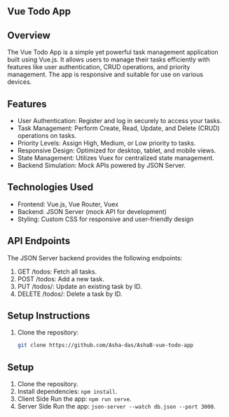 ## Vue Todo App

## Overview

The Vue Todo App is a simple yet powerful task management application built using Vue.js. It allows users to manage their tasks efficiently with features like user authentication, CRUD operations, and priority management. The app is responsive and suitable for use on various devices.


## Features

- User Authentication: Register and log in securely to access your tasks.
- Task Management: Perform Create, Read, Update, and Delete (CRUD) operations on tasks.
- Priority Levels: Assign High, Medium, or Low priority to tasks.
- Responsive Design: Optimized for desktop, tablet, and mobile views.
- State Management: Utilizes Vuex for centralized state management.
- Backend Simulation: Mock APIs powered by JSON Server.


## Technologies Used

- Frontend: Vue.js, Vue Router, Vuex
- Backend: JSON Server (mock API for development)
- Styling: Custom CSS for responsive and user-friendly design


## API Endpoints

The JSON Server backend provides the following endpoints:

1. GET /todos: Fetch all tasks.
2. POST /todos: Add a new task.
3. PUT /todos/: Update an existing task by ID.
4. DELETE /todos/: Delete a task by ID.

## Setup Instructions

1. Clone the repository:
   ```bash
   git clone https://github.com/Asha-das/AshaB-vue-todo-app

## Setup
1. Clone the repository.
2. Install dependencies: `npm install`.
3. Client Side Run the app: `npm run serve`.
4. Server Side Run the app: `json-server --watch db.json --port 3000`.
